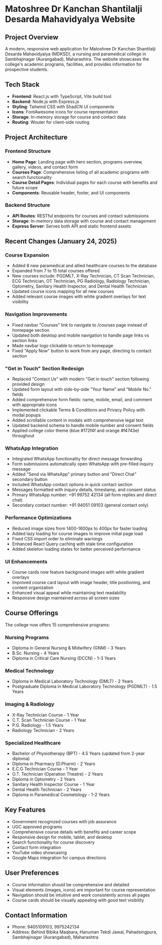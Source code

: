 # Matoshree Dr Kanchan Shantilalji Desarda Mahavidyalya Website

## Project Overview
A modern, responsive web application for Matoshree Dr Kanchan Shantilalji Desarda Mahavidyalya (MDKSD), a nursing and paramedical college in Sambhajinagar (Aurangabad), Maharashtra. The website showcases the college's academic programs, facilities, and provides information for prospective students.

## Tech Stack
- **Frontend**: React.js with TypeScript, Vite build tool
- **Backend**: Node.js with Express.js
- **Styling**: Tailwind CSS with ShadCN UI components
- **Icons**: FontAwesome icons for course representation
- **Storage**: In-memory storage for course and contact data
- **Routing**: Wouter for client-side routing

## Project Architecture

### Frontend Structure
- **Home Page**: Landing page with hero section, programs overview, gallery, videos, and contact form
- **Courses Page**: Comprehensive listing of all academic programs with search functionality
- **Course Detail Pages**: Individual pages for each course with benefits and future scope
- **Components**: Reusable header, footer, and UI components

### Backend Structure
- **API Routes**: RESTful endpoints for courses and contact submissions
- **Storage**: In-memory data storage with course and contact management
- **Express Server**: Serves both API and static frontend assets

## Recent Changes (January 24, 2025)

### Course Expansion
- Added 8 new paramedical and allied healthcare courses to the database
- Expanded from 7 to 15 total courses offered
- New courses include: PGDMLT, X-Ray Technician, CT Scan Technician, ECG Technician, OT Technician, PG Radiology, Radiology Technician, Optometry, Sanitary Health Inspector, and Dental Health Technician
- Updated course icons mapping for all new courses
- Added relevant course images with white gradient overlays for text visibility

### Navigation Improvements
- Fixed navbar "Courses" link to navigate to /courses page instead of homepage section
- Updated both desktop and mobile navigation to handle page links vs section links
- Made navbar logo clickable to return to homepage
- Fixed "Apply Now" button to work from any page, directing to contact section

### "Get in Touch" Section Redesign
- Replaced "Contact Us" with modern "Get in touch" section following provided design
- Updated form layout with side-by-side "Your Name" and "Mobile No." fields
- Added comprehensive form fields: name, mobile, email, and comment with appropriate icons
- Implemented clickable Terms & Conditions and Privacy Policy with modal popups
- Added scrollable content in modals with comprehensive legal text
- Updated backend schema to handle mobile number and consent fields
- Applied college color theme (blue #172f4f and orange #f4743e) throughout

### WhatsApp Integration
- Integrated WhatsApp functionality for direct message forwarding
- Form submissions automatically open WhatsApp with pre-filled inquiry message
- Added "Send via WhatsApp" primary button and "Direct Chat" secondary button
- Included WhatsApp contact options in quick contact section
- Messages formatted with inquiry details, timestamp, and consent status
- Primary WhatsApp number: +91 99752 42134 (all form replies and direct chat)
- Secondary contact number: +91 94051 09103 (general contact only)

### Performance Optimizations
- Reduced image sizes from 1400-1600px to 400px for faster loading
- Added lazy loading for course images to improve initial page load
- Fixed CSS import order to eliminate warnings
- Enhanced React Query caching with stale time configuration
- Added skeleton loading states for better perceived performance

### UI Enhancements
- Course cards now feature background images with white gradient overlays
- Improved course card layout with image header, title positioning, and content organization
- Enhanced visual appeal while maintaining text readability
- Responsive design maintained across all screen sizes

## Course Offerings
The college now offers 15 comprehensive programs:

### Nursing Programs
- Diploma in General Nursing & Midwifery (GNM) - 3 Years
- B.Sc. Nursing - 4 Years  
- Diploma in Critical Care Nursing (DCCN) - 1-3 Years

### Medical Technology
- Diploma in Medical Laboratory Technology (DMLT) - 2 Years
- Postgraduate Diploma in Medical Laboratory Technology (PGDMLT) - 1.5 Years

### Imaging & Radiology
- X-Ray Technician Course - 1 Year
- C.T. Scan Technician Course - 1 Year
- P.G. Radiology - 1.5 Years
- Radiology Technician - 2 Years

### Specialized Healthcare
- Bachelor of Physiotherapy (BPT) - 4.5 Years (updated from 2-year diploma)
- Diploma in Pharmacy (D.Pharm) - 2 Years
- E.C.G Technician Course - 1 Year
- O.T. Technician (Operation Theatre) - 2 Years
- Diploma in Optometry - 2 Years
- Sanitary Health Inspector Course - 1 Year
- Dental Health Technician - 2 Years
- Diploma in Paramedical Cosmetology - 1-2 Years

## Key Features
- Government recognized courses with job assurance
- UGC approved programs
- Comprehensive course details with benefits and career scope
- Responsive design for mobile, tablet, and desktop
- Search functionality for course discovery
- Contact form integration
- YouTube video showcasing
- Google Maps integration for campus directions

## User Preferences
- Course information should be comprehensive and detailed
- Visual elements (images, icons) are important for course representation
- Navigation should be intuitive and work consistently across all pages
- Course cards should be visually appealing with good text visibility

## Contact Information
- Phone: 9405109103, 9975242134
- Address: Behind Bibika Maqbara, Hanuman Tekdi Jawal, Pahadsingpura, Sambhajinagar (Aurangabad), Maharashtra